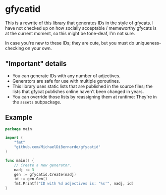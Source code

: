 # gfycatid

This is a rewrite of [this library](https://github.com/ilsiepotamus/gfycatid)
that generates IDs in the style of [gfycats](https://gfycat.com). I have not
checked up on how socially acceptable / memeworthy gfycats is at the current
moment, so this might be tone-deaf, I'm not sure.

In case you're new to these IDs; they are cute, but you must do
uniqueness-checking on your own.

## "Important" details

- You can generate IDs with any number of adjectives.
- Generators are safe for use with multiple goroutines.
- This library uses static lists that are published in the source files; the
  lists that gfycat publishes online haven't been changed in years.
- You can override those lists by reassigning them at runtime: They're in the
  `assets` subpackage.

## Example

```go
package main

import (
	"fmt"
	"github.com/MichaelDiBernardo/gfycatid"
)

func main() {
	// Create a new generator.
	nadj := 3
	gen := gfycatid.Create(nadj)
	id := gen.Gen()
	fmt.Printf("ID with %d adjectives is: '%s'", nadj, id)
}
```

